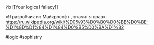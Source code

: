 Из [[Your logical fallacy]]

«Я разробчик из Майкрософт , значит я прав». https://ru.wikipedia.org/wiki/%D0%93%D0%B0%D0%BB%D0%BE-%D1%8D%D1%84%D1%84%D0%B5%D0%BA%D1%82

#logic #sophistry
